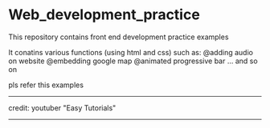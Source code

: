 # Web_development_practice
This repository contains front end development practice examples

It conatins various functions (using html and css) such as:
@adding audio on website
@embedding google map
@animated progressive bar   ... and so on


pls refer this examples


****************************
credit: youtuber "Easy Tutorials"
****************************
